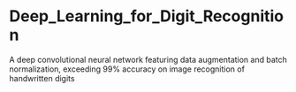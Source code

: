 # Deep_Learning_for_Digit_Recognition
A deep convolutional neural network featuring data augmentation and batch normalization, exceeding 99% accuracy on image recognition of handwritten digits
